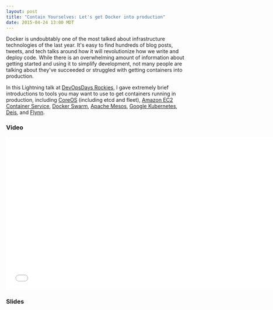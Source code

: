 ```yaml
---
layout: post
title: "Contain Yourselves: Let's get Docker into production"
date: 2015-04-24 13:00 MDT
---
```


Docker is undoubtably one of the most talked about infrastructure technologies of the last year. It's easy to find hundreds of blog posts, tweets, and tech talks around how it will revolutionize how we write and deploy code. While there is an overwhelming amount of information about getting started and using it to simplify development, not many people are talking about they've succeeded or struggled with getting containers into production.

In this Lightning talk at [DevOpsDays Rockies](http://www.devopsdaysrox.org/), I gave extremely brief introductions to tools you may want to use to get containers running in production, including [CoreOS](https://coreos.com/) (including etcd and fleet), [Amazon EC2 Container Service](http://aws.amazon.com/ecs/), [Docker Swarm](https://docs.docker.com/swarm/), [Apache Mesos](http://mesos.apache.org/), [Google Kubernetes](http://kubernetes.io/), [Deis](http://deis.io/), and [Flynn](https://flynn.io/).

<!-- more -->

### Video

<iframe src="//livestream.com/accounts/1466347/events/3991534/videos/84970057/player?autoPlay=false&height=416&mute=false&width=740" width="740" height="416" frameborder="0" scrolling="no"></iframe>

### Slides

<script async class="speakerdeck-embed" data-id="0d4b8236b4b341cabfdefbfb1ec81350" data-ratio="1.77777777777778" src="//speakerdeck.com/assets/embed.js"></script>
